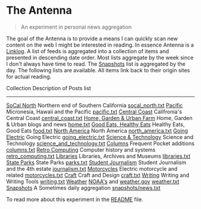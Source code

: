 
# The Antenna

> An experiment in personal news aggregation

The goal of the Antenna is to provide a means I can quickly scan new content on the web I might be interested in reading. In essence Antenna is a [Linklog](https://en.wikipedia.org/wiki/Linklog). A list of feeds is aggregated into a collection of items and presented in descending date order. Most lists aggregate by the week since I don't always have time to read. The [Snapshots](snapshots/) list is aggregated by the day. The following lists are available. All items link back to their origin sites for actual reading.

Collection                                          Description of Posts                                               list
---------------------------------                   --------------------------------------------------------------     --------------------------------
[SoCal North](socal_north.html)                     Northern end of Southern California                                [socal_north.txt](socal_north.txt)
[Pacific](pacific.html)                             Micronesia, Hawaii and the Pacific                                 [pacific.txt](pacific.txt)
[Central Coast](central_coast.html)                 Califronia's Central Coast                                         [central_coast.txt](central_coast.txt)
[Home, Garden & Urban Farm](home.html)              Home, Garden & Urban blogs and news                                [home.txt](home.txt)
[Good Eats, Healthy Eats](food.html)                Healthy Eats, Good Eats                                            [food.txt](foot.txt)
[North America](north_america.html)                 North America                                                      [north_america.txt](north_america.txt)
[Going Electric](going_electric.html)               Going Electric                                                     [going_electric.txt](going_electric.txt)
[Science & Technology](science_and_technology.html)  Science and Technology                                             [science_and_technology.txt](science_and_technology.txt)
[Columns](columns.html)                             Frequent Pocket additions                                          [columns.txt](columns.txt)
[Retro Computing](retro_computing.html)             Computer history and systems                                       [retro_computing.txt](retro_computing.txt)
[Libraries](libraries.html)                         Libraries, Archives and Museums                                    [libraries.txt](libraries.txt)
[State Parks](parks.html)                           State Parks                                                        [parks.txt](parks.txt)
[Student Journalism](journalism.html)               Student Journalism and the 4th estate                              [journalism.txt](journalism.txt)
[Motorcycles](motorcycles.html)                     Electric motorcycle and related                                    [motorcycles.txt](motorcycles.txt)
[Craft](craft.html)                                 Craft and Design                                                   [craft.txt](craft.txt)
[Writing](writing.html)                             Writing and Writing Tools                                          [writing.txt](writing.txt)
[Weather](weather.html)                             [NOAA's](https://noaa.gov) and [weather.gov](https://weather.gov)  [weather.txt](weather.txt)
[Snapshots](snapshots/)                             A Sometimes daily aggregation                                      [snapshots/news.txt](snapshots/news.txt)


To read more about this experiment in the [README](README.md) file.

